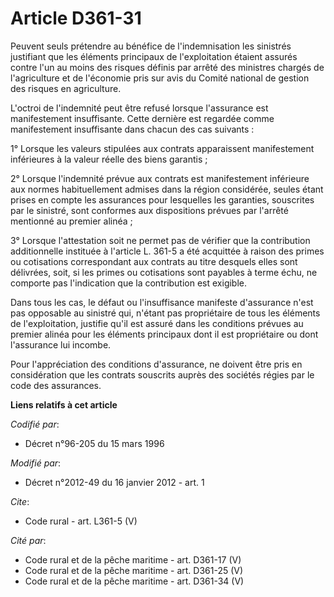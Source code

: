 # Article D361-31

Peuvent seuls prétendre au bénéfice de l'indemnisation les sinistrés justifiant que les éléments principaux de l'exploitation
étaient assurés contre l'un au moins des risques définis par arrêté des ministres chargés de l'agriculture et de l'économie
pris sur avis du Comité national de gestion des risques en agriculture. 

L'octroi de l'indemnité peut être refusé lorsque l'assurance est manifestement insuffisante. Cette dernière est regardée
comme manifestement insuffisante dans chacun des cas suivants : 

1° Lorsque les valeurs stipulées aux contrats apparaissent manifestement inférieures à la valeur réelle des biens garantis ; 

2° Lorsque l'indemnité prévue aux contrats est manifestement inférieure aux normes habituellement admises dans la région
considérée, seules étant prises en compte les assurances pour lesquelles les garanties, souscrites par le sinistré, sont
conformes aux dispositions prévues par l'arrêté mentionné au premier alinéa ; 

3° Lorsque l'attestation soit ne permet pas de vérifier que la contribution additionnelle instituée à l'article L. 361-5 a
été acquittée à raison des primes ou cotisations correspondant aux contrats au titre desquels elles sont délivrées, soit, si
les primes ou cotisations sont payables à terme échu, ne comporte pas l'indication que la contribution est exigible. 

Dans tous les cas, le défaut ou l'insuffisance manifeste d'assurance n'est pas opposable au sinistré qui, n'étant pas
propriétaire de tous les éléments de l'exploitation, justifie qu'il est assuré dans les conditions prévues au premier alinéa
pour les éléments principaux dont il est propriétaire ou dont l'assurance lui incombe. 

Pour l'appréciation des conditions d'assurance, ne doivent être pris en considération que les contrats souscrits auprès des
sociétés régies par le code des assurances.

**Liens relatifs à cet article**

_Codifié par_:

  - Décret n°96-205 du 15 mars 1996

_Modifié par_:

  - Décret n°2012-49 du 16 janvier 2012 - art. 1

_Cite_:

  - Code rural - art. L361-5 (V)

_Cité par_:

  - Code rural et de la pêche maritime - art. D361-17 (V)
  - Code rural et de la pêche maritime - art. D361-25 (V)
  - Code rural et de la pêche maritime - art. D361-34 (V)
